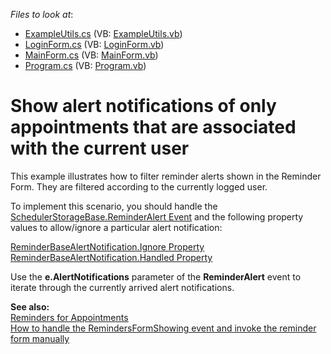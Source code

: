 <!-- default file list -->
*Files to look at*:

* [ExampleUtils.cs](./CS/ExampleUtils.cs) (VB: [ExampleUtils.vb](./VB/ExampleUtils.vb))
* [LoginForm.cs](./CS/LoginForm.cs) (VB: [LoginForm.vb](./VB/LoginForm.vb))
* [MainForm.cs](./CS/MainForm.cs) (VB: [MainForm.vb](./VB/MainForm.vb))
* [Program.cs](./CS/Program.cs) (VB: [Program.vb](./VB/Program.vb))
<!-- default file list end -->
# Show alert notifications of only appointments that are associated with the current user


<p>This example illustrates how to filter reminder alerts shown in the Reminder Form. They are filtered according to the currently logged user.</p><p>To implement this scenario, you should handle the <a href="http://documentation.devexpress.com/#CoreLibraries/DevExpressXtraSchedulerSchedulerStorageBase_ReminderAlerttopic"><u>SchedulerStorageBase.ReminderAlert Event</u></a> and the following property values to allow/ignore a particular alert notification:</p><p><a href="http://documentation.devexpress.com/#CoreLibraries/DevExpressXtraSchedulerReminderBaseAlertNotification_Ignoretopic"><u>ReminderBaseAlertNotification.Ignore Property</u></a><br />
<a href="http://documentation.devexpress.com/#CoreLibraries/DevExpressXtraSchedulerReminderBaseAlertNotification_Handledtopic"><u>ReminderBaseAlertNotification.Handled Property</u></a></p><p>Use the <strong>e.AlertNotifications</strong> parameter of the <strong>ReminderAlert</strong> event to iterate through the currently arrived alert notifications.</p><p><strong>See also:</strong><br />
<a href="http://documentation.devexpress.com/#WindowsForms/CustomDocument1778"><u>Reminders for Appointments</u></a><br />
<a href="https://www.devexpress.com/Support/Center/p/E3000">How to handle the RemindersFormShowing event and invoke the reminder form manually</a></p>

<br/>


